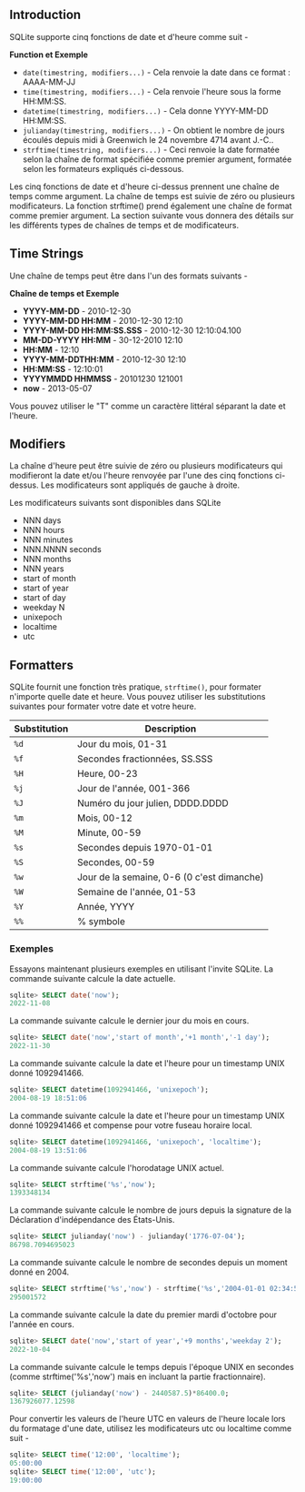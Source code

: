 ## Introduction

SQLite supporte cinq fonctions de date et d'heure comme suit -

**Function et Exemple**

- ```date(timestring, modifiers...)``` - Cela renvoie la date dans ce format : AAAA-MM-JJ
- ```time(timestring, modifiers...)``` - Cela renvoie l'heure sous la forme HH:MM:SS.
- ```datetime(timestring, modifiers...)``` - Cela donne YYYY-MM-DD HH:MM:SS.
- ```julianday(timestring, modifiers...)``` - On obtient le nombre de jours écoulés depuis midi à Greenwich le 24 novembre 4714 avant J.-C..
- ```strftime(timestring, modifiers...)``` - Ceci renvoie la date formatée selon la chaîne de format spécifiée comme premier argument, formatée selon les formateurs expliqués ci-dessous.

Les cinq fonctions de date et d'heure ci-dessus prennent une chaîne de temps comme argument. La chaîne de temps est suivie de zéro ou plusieurs modificateurs. La fonction strftime() prend également une chaîne de format comme premier argument. La section suivante vous donnera des détails sur les différents types de chaînes de temps et de modificateurs.

## Time Strings

Une chaîne de temps peut être dans l'un des formats suivants -

**Chaîne de temps et Exemple**

- **YYYY-MM-DD** - 2010-12-30
- **YYYY-MM-DD HH:MM** - 2010-12-30 12:10
- **YYYY-MM-DD HH:MM:SS.SSS** - 2010-12-30 12:10:04.100
- **MM-DD-YYYY HH:MM** - 30-12-2010 12:10 
- **HH:MM** - 12:10
- **YYYY-MM-DDTHH:MM** - 2010-12-30 12:10
- **HH:MM:SS** - 12:10:01
- **YYYYMMDD HHMMSS** - 20101230 121001
- **now** - 2013-05-07

Vous pouvez utiliser le "T" comme un caractère littéral séparant la date et l'heure.

## Modifiers

La chaîne d'heure peut être suivie de zéro ou plusieurs modificateurs qui modifieront la date et/ou l'heure renvoyée par l'une des cinq fonctions ci-dessus. Les modificateurs sont appliqués de gauche à droite.

Les modificateurs suivants sont disponibles dans SQLite

- NNN days
- NNN hours
- NNN minutes
- NNN.NNNN seconds
- NNN months
- NNN years
- start of month
- start of year
- start of day
- weekday N
- unixepoch
- localtime
- utc

## Formatters

SQLite fournit une fonction très pratique, ```strftime()```, pour formater n'importe quelle date et heure. Vous pouvez utiliser les substitutions suivantes pour formater votre date et votre heure.

| **Substitution** | **Description** |
| --- | --- |
| ```%d``` | Jour du mois, 01-31 |
| ```%f``` | Secondes fractionnées, SS.SSS |
| ```%H``` | Heure, 00-23 |
| ```%j``` | Jour de l'année, 001-366 |
| ```%J``` | Numéro du jour julien, DDDD.DDDD |
| ```%m``` | Mois, 00-12 |
| ```%M``` | Minute, 00-59 |
| ```%s``` | Secondes depuis 1970-01-01 |
| ```%S``` | Secondes, 00-59 |
| ```%w``` | Jour de la semaine, 0-6 (0 c'est dimanche) |
| ```%W``` | Semaine de l'année, 01-53 |
| ```%Y``` | Année, YYYY |
| ```%%``` | % symbole |

### Exemples

Essayons maintenant plusieurs exemples en utilisant l'invite SQLite. La commande suivante calcule la date actuelle.

```sql
sqlite> SELECT date('now');
2022-11-08
```

La commande suivante calcule le dernier jour du mois en cours.

```sql
sqlite> SELECT date('now','start of month','+1 month','-1 day');
2022-11-30
```

La commande suivante calcule la date et l'heure pour un timestamp UNIX donné 1092941466.

```sql
sqlite> SELECT datetime(1092941466, 'unixepoch');
2004-08-19 18:51:06
```

La commande suivante calcule la date et l'heure pour un timestamp UNIX donné 1092941466 et compense pour votre fuseau horaire local.

```sql
sqlite> SELECT datetime(1092941466, 'unixepoch', 'localtime');
2004-08-19 13:51:06
```

La commande suivante calcule l'horodatage UNIX actuel.

```sql
sqlite> SELECT strftime('%s','now');
1393348134
```

La commande suivante calcule le nombre de jours depuis la signature de la Déclaration d'indépendance des États-Unis.

```sql
sqlite> SELECT julianday('now') - julianday('1776-07-04');
86798.7094695023
```

La commande suivante calcule le nombre de secondes depuis un moment donné en 2004.

```sql
sqlite> SELECT strftime('%s','now') - strftime('%s','2004-01-01 02:34:56');
295001572
```

La commande suivante calcule la date du premier mardi d'octobre pour l'année en cours.

```sql
sqlite> SELECT date('now','start of year','+9 months','weekday 2');
2022-10-04
```

La commande suivante calcule le temps depuis l'époque UNIX en secondes (comme strftime('%s','now') mais en incluant la partie fractionnaire).

```sql
sqlite> SELECT (julianday('now') - 2440587.5)*86400.0;
1367926077.12598
```

Pour convertir les valeurs de l'heure UTC en valeurs de l'heure locale lors du formatage d'une date, utilisez les modificateurs utc ou localtime comme suit -

```sql
sqlite> SELECT time('12:00', 'localtime');
05:00:00
sqlite> SELECT time('12:00', 'utc');
19:00:00
```